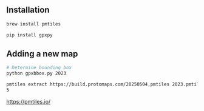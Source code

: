 ## Installation

```sh
brew install pmtiles

pip install gpxpy
```

## Adding a new map

```sh
# Determine bounding box
python gpxbbox.py 2023

pmtiles extract https://build.protomaps.com/20250504.pmtiles 2023.pmtiles --bbox=2.312288,43.620541,3.346494,45.557904 --maxzoom
5
```

https://pmtiles.io/
